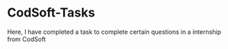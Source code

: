 # CodSoft-Tasks
Here, I have completed a task to complete certain questions in a internship from CodSoft
